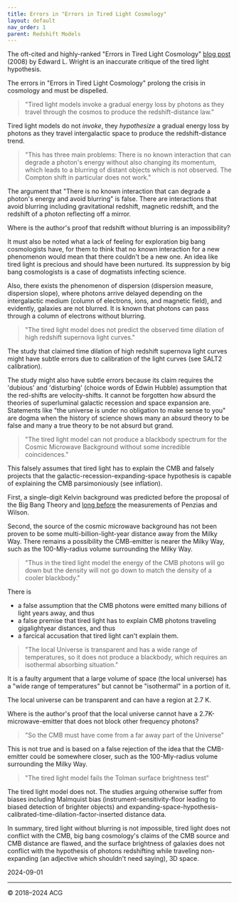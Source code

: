 ```yaml
---
title: Errors in "Errors in Tired Light Cosmology"
layout: default
nav_order: 1
parent: Redshift Models
---
```


The oft-cited and highly-ranked "Errors in Tired Light Cosmology" [blog post](https://www.astro.ucla.edu/~wright/tiredlit.htm) (2008) by Edward L. Wright is an inaccurate critique of the tired light hypothesis.

The errors in "Errors in Tired Light Cosmology" prolong the crisis in cosmology and must be dispelled.

> "Tired light models invoke a gradual energy loss by photons as they travel through the cosmos to produce the redshift-distance law."

Tired light models do not *invoke*, they *hypothesize* a gradual energy loss by photons as they travel intergalactic space to produce the redshift-distance trend.

> "This has three main problems: There is no known interaction that can degrade a photon's energy without also changing its momentum, which leads to a blurring of distant objects which is not observed. The Compton shift in particular does not work."

The argument that "There is no known interaction that can degrade a photon's energy and avoid blurring" is false. There are interactions that avoid blurring including gravitational redshift, magnetic redshift, and the redshift of a photon reflecting off a mirror.

Where is the author's proof that redshift without blurring is an impossibility?

It must also be noted what a lack of feeling for exploration big bang cosmologists have, for them to think that no known interaction for a new phenomenon would mean that there couldn't be a new one. An idea like tired light is precious and should have been nurtured. Its suppression by big bang cosmologists is a case of dogmatists infecting science.

Also, there exists the phenomenon of dispersion (dispersion measure, dispersion slope), where photons arrive delayed depending on the intergalactic medium (column of electrons, ions, and magnetic field), and evidently, galaxies are not blurred. It is known that photons can pass through a column of electrons without blurring.

> "The tired light model does not predict the observed time dilation of high redshift supernova light curves."

The study that claimed time dilation of high redshift supernova light curves might have subtle errors due to calibration of the light curves (see SALT2 calibration).

The study might also have subtle errors because its claim requires the 'dubious' and 'disturbing' (choice words of Edwin Hubble) assumption that the red-shifts are velocity-shifts. It cannot be forgotten how absurd the theories of superluminal galactic recession and space expansion are. Statements like "the universe is under no obligation to make sense to you" are dogma when the history of science shows many an absurd theory to be false and many a true theory to be not absurd but grand.

> "The tired light model can not produce a blackbody spectrum for the Cosmic Microwave Background without some incredible coincidences."

This falsely assumes that tired light has to explain the CMB and falsely projects that the galactic-recession-expanding-space hypothesis is capable of explaining the CMB parsimoniously (see inflation).

First, a single-digit Kelvin background was predicted before the proposal of the Big Bang Theory and [long before](https://www.ifi.unicamp.br/~assis/Apeiron-V2-p79-84(1995).pdf) the measurements of Penzias and Wilson.

Second, the source of the cosmic microwave background has not been proven to be some multi-billion-light-year distance away from the Milky Way. There remains a possibility the CMB-emitter is nearer the Milky Way, such as the 100-Mly-radius volume surrounding the Milky Way.

> "Thus in the tired light model the energy of the CMB photons will go down but the density will not go down to match the density of a cooler blackbody."

There is 
- a false assumption that the CMB photons were emitted many billions of light years away, and thus 
- a false premise that tired light has to explain CMB photons traveling gigalightyear distances, and thus 
- a farcical accusation that tired light can't explain them.

> "The local Universe is transparent and has a wide range of temperatures, so it does not produce a blackbody, which requires an isothermal absorbing situation."

It is a faulty argument that a large volume of space (the local universe) has a "wide range of temperatures" but cannot be "isothermal" in a portion of it.

The local universe can be transparent and can have a region at 2.7 K.

Where is the author's proof that the local universe cannot have a 2.7K-microwave-emitter that does not block other frequency photons?

> "So the CMB must have come from a far away part of the Universe"

This is not true and is based on a false rejection of the idea that the CMB-emitter could be somewhere closer, such as the 100-Mly-radius volume surrounding the Milky Way.

> "The tired light model fails the Tolman surface brightness test"

The tired light model does not. The studies arguing otherwise suffer from biases including Malmquist bias (instrument-sensitivity-floor leading to biased detection of brighter objects) and expanding-space-hypothesis-calibrated-time-dilation-factor-inserted distance data.

In summary, tired light without blurring is not impossible, tired light does not conflict with the CMB, big bang cosmology's claims of the CMB source and CMB distance are flawed, and the surface brightness of galaxies does not conflict with the hypothesis of photons redshifting while traveling non-expanding (an adjective which shouldn't need saying), 3D space.

2024-09-01

---

© 2018–2024 ACG
